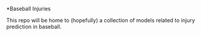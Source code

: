 *Baseball Injuries

This repo will be home to (hopefully) a collection of models related to injury prediction in baseball.
